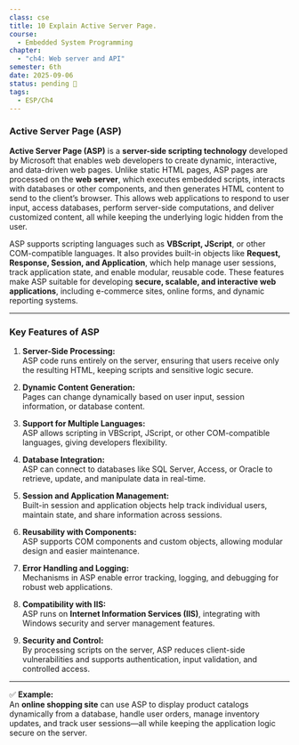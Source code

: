 ```yaml
---
class: cse
title: 10 Explain Active Server Page.
course:
  - Embedded System Programming
chapter:
  - "ch4: Web server and API"
semester: 6th
date: 2025-09-06
status: pending 🛑
tags:
  - ESP/Ch4
---
```


### **Active Server Page (ASP)**

**Active Server Page (ASP)** is a **server-side scripting technology** developed by Microsoft that enables web developers to create dynamic, interactive, and data-driven web pages. Unlike static HTML pages, ASP pages are processed on the **web server**, which executes embedded scripts, interacts with databases or other components, and then generates HTML content to send to the client’s browser. This allows web applications to respond to user input, access databases, perform server-side computations, and deliver customized content, all while keeping the underlying logic hidden from the user.

ASP supports scripting languages such as **VBScript, JScript**, or other COM-compatible languages. It also provides built-in objects like **Request, Response, Session, and Application**, which help manage user sessions, track application state, and enable modular, reusable code. These features make ASP suitable for developing **secure, scalable, and interactive web applications**, including e-commerce sites, online forms, and dynamic reporting systems.

---

### **Key Features of ASP**

1. **Server-Side Processing:**  
    ASP code runs entirely on the server, ensuring that users receive only the resulting HTML, keeping scripts and sensitive logic secure.
    
2. **Dynamic Content Generation:**  
    Pages can change dynamically based on user input, session information, or database content.
    
3. **Support for Multiple Languages:**  
    ASP allows scripting in VBScript, JScript, or other COM-compatible languages, giving developers flexibility.
    
4. **Database Integration:**  
    ASP can connect to databases like SQL Server, Access, or Oracle to retrieve, update, and manipulate data in real-time.
    
5. **Session and Application Management:**  
    Built-in session and application objects help track individual users, maintain state, and share information across sessions.
    
6. **Reusability with Components:**  
    ASP supports COM components and custom objects, allowing modular design and easier maintenance.
    
7. **Error Handling and Logging:**  
    Mechanisms in ASP enable error tracking, logging, and debugging for robust web applications.
    
8. **Compatibility with IIS:**  
    ASP runs on **Internet Information Services (IIS)**, integrating with Windows security and server management features.
    
9. **Security and Control:**  
    By processing scripts on the server, ASP reduces client-side vulnerabilities and supports authentication, input validation, and controlled access.
    

---

✅ **Example:**  
An **online shopping site** can use ASP to display product catalogs dynamically from a database, handle user orders, manage inventory updates, and track user sessions—all while keeping the application logic secure on the server.
